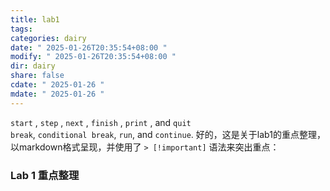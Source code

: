 ```yaml
---
title: lab1
tags: 
categories: dairy
date: " 2025-01-26T20:35:54+08:00 "
modify: " 2025-01-26T20:35:54+08:00 "
dir: dairy
share: false
cdate: " 2025-01-26 "
mdate: " 2025-01-26 "
---
```


`start` , `step` , `next` , `finish` , `print` , and `quit`  
`break`, `conditional break`, `run`, and `continue`.
好的，这是关于lab1的重点整理，以markdown格式呈现，并使用了 `> [!important]` 语法来突出重点：

### Lab 1 重点整理